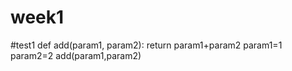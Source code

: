 # week1

#test1
def add(param1, param2):
    return param1+param2
param1=1
param2=2
add(param1,param2)
